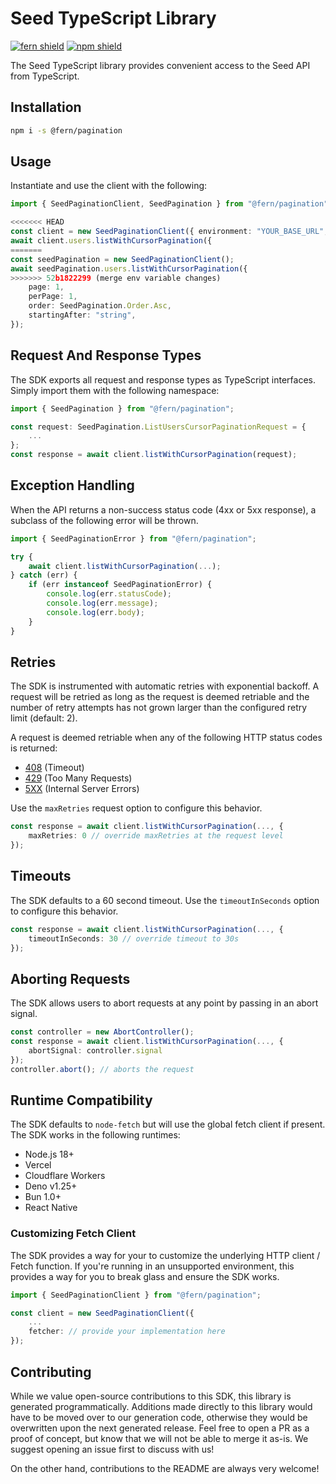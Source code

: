 # Seed TypeScript Library

[![fern shield](https://img.shields.io/badge/%F0%9F%8C%BF-SDK%20generated%20by%20Fern-brightgreen)](https://github.com/fern-api/fern)
[![npm shield](https://img.shields.io/npm/v/@fern/pagination)](https://www.npmjs.com/package/@fern/pagination)

The Seed TypeScript library provides convenient access to the Seed API from TypeScript.

## Installation

```sh
npm i -s @fern/pagination
```

## Usage

Instantiate and use the client with the following:

```typescript
import { SeedPaginationClient, SeedPagination } from "@fern/pagination";

<<<<<<< HEAD
const client = new SeedPaginationClient({ environment: "YOUR_BASE_URL", token: "YOUR_TOKEN" });
await client.users.listWithCursorPagination({
=======
const seedPagination = new SeedPaginationClient();
await seedPagination.users.listWithCursorPagination({
>>>>>>> 52b1822299 (merge env variable changes)
    page: 1,
    perPage: 1,
    order: SeedPagination.Order.Asc,
    startingAfter: "string",
});
```

## Request And Response Types

The SDK exports all request and response types as TypeScript interfaces. Simply import them with the
following namespace:

```typescript
import { SeedPagination } from "@fern/pagination";

const request: SeedPagination.ListUsersCursorPaginationRequest = {
    ...
};
const response = await client.listWithCursorPagination(request);
```

## Exception Handling

When the API returns a non-success status code (4xx or 5xx response), a subclass of the following error
will be thrown.

```typescript
import { SeedPaginationError } from "@fern/pagination";

try {
    await client.listWithCursorPagination(...);
} catch (err) {
    if (err instanceof SeedPaginationError) {
        console.log(err.statusCode);
        console.log(err.message);
        console.log(err.body);
    }
}
```

## Retries

The SDK is instrumented with automatic retries with exponential backoff. A request will be retried as long
as the request is deemed retriable and the number of retry attempts has not grown larger than the configured
retry limit (default: 2).

A request is deemed retriable when any of the following HTTP status codes is returned:

-   [408](https://developer.mozilla.org/en-US/docs/Web/HTTP/Status/408) (Timeout)
-   [429](https://developer.mozilla.org/en-US/docs/Web/HTTP/Status/429) (Too Many Requests)
-   [5XX](https://developer.mozilla.org/en-US/docs/Web/HTTP/Status/500) (Internal Server Errors)

Use the `maxRetries` request option to configure this behavior.

```typescript
const response = await client.listWithCursorPagination(..., {
    maxRetries: 0 // override maxRetries at the request level
});
```

## Timeouts

The SDK defaults to a 60 second timeout. Use the `timeoutInSeconds` option to configure this behavior.

```typescript
const response = await client.listWithCursorPagination(..., {
    timeoutInSeconds: 30 // override timeout to 30s
});
```

## Aborting Requests

The SDK allows users to abort requests at any point by passing in an abort signal.

```typescript
const controller = new AbortController();
const response = await client.listWithCursorPagination(..., {
    abortSignal: controller.signal
});
controller.abort(); // aborts the request
```

## Runtime Compatibility

The SDK defaults to `node-fetch` but will use the global fetch client if present. The SDK works in the following
runtimes:

-   Node.js 18+
-   Vercel
-   Cloudflare Workers
-   Deno v1.25+
-   Bun 1.0+
-   React Native

### Customizing Fetch Client

The SDK provides a way for your to customize the underlying HTTP client / Fetch function. If you're running in an
unsupported environment, this provides a way for you to break glass and ensure the SDK works.

```typescript
import { SeedPaginationClient } from "@fern/pagination";

const client = new SeedPaginationClient({
    ...
    fetcher: // provide your implementation here
});
```

## Contributing

While we value open-source contributions to this SDK, this library is generated programmatically.
Additions made directly to this library would have to be moved over to our generation code,
otherwise they would be overwritten upon the next generated release. Feel free to open a PR as
a proof of concept, but know that we will not be able to merge it as-is. We suggest opening
an issue first to discuss with us!

On the other hand, contributions to the README are always very welcome!
